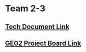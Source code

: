 # Team 2-3

## [Tech Document Link](https://docs.google.com/document/d/11pbzGR5ZNCQKvO1nakObb1Vw-ju5uhsOX7e-FnBSXI4/edit?usp=sharing)

## [GE02 Project Board Link](https://github.com/users/nengler1/projects/1/)
